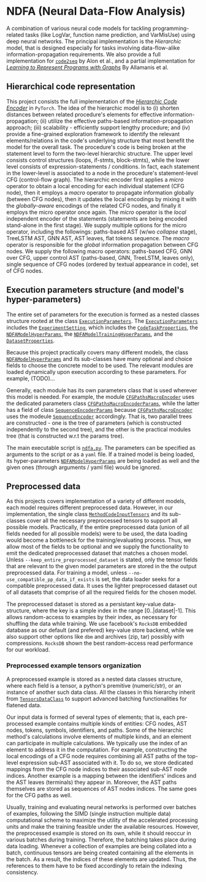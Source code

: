 # NDFA (Neural Data-Flow Analysis)
A combination of various neural code models for tackling programming-related tasks (like LogVar, function name prediction, and VarMisUse) using deep neural networks. The principal implementation is the *Hierarchic* model, that is designed especially for tasks involving data-flow-alike information-propagation requirements. We also provide a full implementation for [`code2seq`](https://github.com/tech-srl/code2seq) by Alon et al., and a partial implementation for [*Learning to Represent Programs with Graphs*](https://miltos.allamanis.com/publications/2018learning/) By Allamanis et al.

## Hierarchical code representation
This project consists the full implementation of the [*Hierarchic Code Encoder*](https://bit.ly/3vgzclc) in `PyTorch`. The idea of the hierarchic model is to (i) shorten distances between related procedure's elements for effective information-propagation; (ii) utilize the effective paths-based information-propagation approach; (iii) scalability - efficiently support lengthy procedure; and (iv) provide a fine-grained exploration framework to identify the relevant elements/relations in the code's underlying structure that most benefit the model for the overall task. The procedure's code is being broken at the statement level to form the two-level hierarchic structure. The upper level consists control structures (loops, if-stmts, block-stmts), while the lower level consists of expression-statements / conditions. In fact, each statement in the lower-level is associated to a node in the procedure's statement-level CFG (control-flow graph). The hierarchic encoder first applies a *micro* operator to obtain a local encoding for each individual statement (CFG node), then it employs a *macro* operator to propagate information globally (between CFG nodes), then it updates the local encodings by mixing it with the *globally-aware* encodings of the related CFG nodes, and finally it employs the micro operator once again. The *micro* operator is the *local* independent encoder of the statements (statements are being encoded stand-alone in the first stage). We supply multiple options for the micro operator, including the followings: paths-based AST (w/wo *collapse* stage), TreeLSTM AST, GNN AST, AST leaves, flat tokens sequence. The *macro* operator is responsible for the *global* information propagation between CFG nodes. We supply the following macro operators: paths-based CFG, GNN over CFG, upper control AST (paths-based, GNN, TreeLSTM, leaves only), single sequence of CFG nodes (ordered by textual appearance in code), set of CFG nodes.

## Execution parameters structure (and model's hyper-parameters)
The entire set of parameters for the execution is formed as a nested classes structure rooted at the class [`ExecutionParameters`](ndfa/execution_parameters.py). The [`ExecutionParameters`](ndfa/execution_parameters.py) includes the [`ExperimentSetting`](ndfa/experiment_setting.py), which includes the [`CodeTaskProperties`](ndfa/code_tasks/code_task_properties.py), the [`NDFAModelHyperParams`](ndfa/ndfa_model_hyper_parameters.py), the [`NDFAModelTrainingHyperParams`](ndfa/ndfa_model_hyper_parameters.py), and the [`DatasetProperties`](ndfa/nn_utils/model_wrapper/dataset_properties.py).

Because this project practically covers many different models, the class [`NDFAModelHyperParams`](ndfa/ndfa_model_hyper_parameters.py) and its sub-classes have many optional and choice fields to choose the concrete model to be used. The relevant modules are loaded dynamically upon execution according to these parameters. For example, (TODO)...

Generally, each module has its own parameters class that is used wherever this model is needed. For example, the module [`CFGPathsMacroEncoder`](ndfa/code_nn_modules/cfg_paths_macro_encoder.py) uses the dedicated parameters class [`CFGPathsMacroEncoderParams`](ndfa/code_nn_modules/params/cfg_paths_macro_encoder_params.py), while the latter has a field of class [`SequenceEncoderParams`](ndfa/nn_utils/modules/params/sequence_encoder_params.py) because [`CFGPathsMacroEncoder`](ndfa/code_nn_modules/cfg_paths_macro_encoder.py) uses the modeule [`SequenceEncoder`](ndfa/nn_utils/modules/sequence_encoder.py) accordingly. That is, two parallel trees are constructed - one is the tree of parameters (which is constructed independently to the second tree), and the other is the practical modules tree (that is constructed w.r.t the params tree).

The main executable script is [`ndfa.py`](ndfa.py). The parameters can be specified as arguments to the script or as a `yaml` file. If a trained model is being loaded, its hyper-parameters [`NDFAModelHyperParams`](ndfa/ndfa_model_hyper_parameters.py) are being loaded as well and the given ones (through arguments / yaml file) would be ignored. 

## Preprocessed data
As this projects covers implementation of a variety of different models, each model requires different preprocessed data. However, in our implementation, the single class [`MethodCodeInputTensors`](ndfa/code_nn_modules/code_task_input.py) and its sub-classes cover all the necessary preprocessed tensors to support all possible models. Practically, if the entire preprocessed data (union of all fields needed for all possible models) were to be used, the data loading would become a bottleneck for the training/evaluating process. Thus, we allow most of the fields to be optional and we supply the functionality to emit the dedicated preprocessed dataset that matches a chosen model. Unless `--keep_entire_preprocessed_dataset` is stated, only the tensor fields that are relevant to the given model parameters are stored in the the output preprocessed data. For training a model, unless `--no-use_compatible_pp_data_if_exists` is set, the data loader seeks for a compatible preprocessed data. It uses the lighter preprocessed dataset out of all datasets that comprise of all the required fields for the chosen model.

The preprocessed dataset is stored as a persistant key-value data-structure, where the key is a simple index in the range [0..|dataset|-1]. This allows random-access to examples by their index, as necessary for shuffling the data while training. We use facebook's `RocksDB` embedded database as our default (and prefered) key-value store backend, while we also support other options like `dbm` and archives (zip, tar) possibly with compressions. `RocksDB` shown the best random-access read performance for our workload.

### Preprocessed example tensors organization
A preprocessed example is stored as a nested data classes structure, where each field is a tensor, a python's premitive (numeric/str), or an instance of another such data class. All the classes in this hierarchy inherit from [`TensorsDataClass`](https://github.com/eladn/tensors_data_class) to support advanced batching functionalities for flatened data.

Our input data is formed of several types of elements; that is, each pre-processed example contains multiple kinds of entities: CFG nodes, AST nodes, tokens, symbols, identifiers, and paths. Some of the hierarchic method's calculations involve elements of multiple kinds, and an element can participate in multiple calculations. We typically use the index of an element to address it in the computation. For example, constructing the local encodings of a CFG node requires combining all AST paths of the top-level expression sub-AST associated with it. To do so, we store dedicated mappings from the CFG node indices to their associated sub-AST node indices. Another example is a mapping between the identifiers' indices and the AST leaves (terminals) they appear in. Moreover, the AST paths themselves are stored as sequences of AST nodes indices. The same goes for the CFG paths as well.

Usually, training and evaluating neural networks is performed over batches of examples, following the SIMD (single instruction multiple data) computational scheme to maximize the utility of the accelerated processing units and make the training feasible under the available resources. However, the preprocessed example is stored on its own, while it should reoccur in various batches during training. Therefore, the batching takes place during data loading. Whenever a collection of examples are being collated into a batch, continuous tensors are being created containing all the elements in the batch. As a result, the indices of these elements are updated. Thus, the references to them have to be fixed accordingly to retain the indexing consistency.



